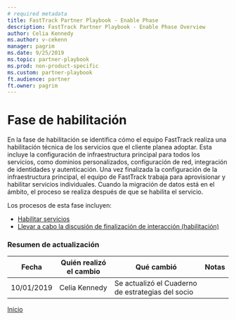 ```yaml
---  
# required metadata  
title: FastTrack Partner Playbook - Enable Phase 
description: FastTrack Partner Playbook - Enable Phase Overview
author: Celia Kennedy
ms.author: v-cekenn
manager: pagrim
ms.date: 9/25/2019  
ms.topic: partner-playbook  
ms.prod: non-product-specific  
ms.custom: partner-playbook  
ft.audience: partner
ft.owner: pagrim
---  
```


# Fase de habilitación

En la fase de habilitación se identifica cómo el equipo FastTrack realiza una habilitación técnica de los servicios que el cliente planea adoptar. Esta incluye la configuración de infraestructura principal para todos los servicios, como dominios personalizados, configuración de red, integración de identidades y autenticación. Una vez finalizada la configuración de la infraestructura principal, el equipo de FastTrack trabaja para aprovisionar y habilitar servicios individuales. Cuando la migración de datos está en el ámbito, el proceso se realiza después de que se habilita el servicio.

Los procesos de esta fase incluyen:

-  [Habilitar servicios](enable-enable-services-partner-es.md)
-  [Llevar a cabo la discusión de finalización de interacción (habilitación)](enable-conduct-engagement-completion-discussion-partner-es.md)

### Resumen de actualización

|Fecha|Quién realizó el cambio|Qué cambió|Notas|
|---------|---------------|----------------------------|-------------|
|10/01/2019| Celia Kennedy| Se actualizó el Cuaderno de estrategias del socio| |

[Inicio](http://partner-docs.microsoft.com)